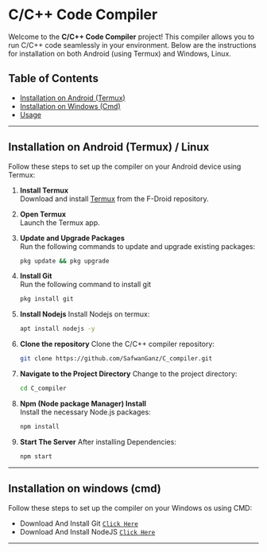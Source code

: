 # C/C++ Code Compiler

Welcome to the **C/C++ Code Compiler** project! This compiler allows you to run C/C++ code seamlessly in your environment. Below are the instructions for installation on both Android (using Termux) and Windows, Linux.

## Table of Contents
- [Installation on Android (Termux)](#installation-on-android-termux)
- [Installation on Windows (Cmd)](#installation-on-wundows-cmd)
- [Usage](#usage)

---

## Installation on Android (Termux) / Linux

Follow these steps to set up the compiler on your Android device using Termux:

1. **Install Termux**  
   Download and install [Termux](https://f-droid.org/en/packages/com.termux/) from the F-Droid repository.

2. **Open Termux**  
   Launch the Termux app.

3. **Update and Upgrade Packages**  
   Run the following commands to update and upgrade existing packages:
   ```bash
   pkg update && pkg upgrade
   ```

4. **Install Git**  
   Run the following command to install git
   ```bash
   pkg install git
   ```

5. **Install Nodejs**
   Install Nodejs on termux:
   ```bash
   apt install nodejs -y
   ```
   
6. **Clone the repository**
   Clone the C/C++ compiler repository:
   ```bash
   git clone https://github.com/SafwanGanz/C_compiler.git
   ```

7. **Navigate to the Project Directory**
   Change to the project directory:
   ```bash
   cd C_compiler
   ```
   
8. **Npm (Node package Manager) Install**  
   Install the necessary Node.js packages:
   ```bash
   npm install
   ```

9. **Start The Server**
   After installing Dependencies:
   ```bash
   npm start
   ```

---

## Installation on windows (cmd)

Follow these steps to set up the compiler on your Windows os using CMD:

* Download And Install Git [`Click Here`](https://git-scm.com/downloads)
* Download And Install NodeJS [`Click Here`](https://nodejs.org/en/download)

  
---
